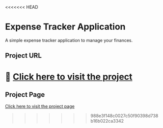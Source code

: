 <<<<<<< HEAD
# Expense Tracker Application

A simple expense tracker application to manage your finances.

## Project URL
🔗 [Click here to visit the project](https://github.com/caotrinhthinh/spring-expense-tracker.git)
=======
## Project Page
[Click here to visit the project page](https://spring-expense-tracker.com)
>>>>>>> 988e3f148c0027c50f90398d738b16b022ca3342
